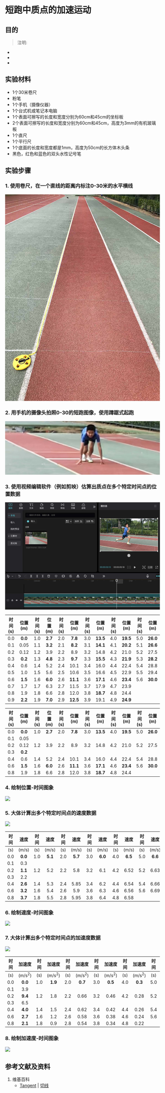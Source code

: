 # 短跑中质点的加速运动

## 目的


> 注明:
>  
- 
- 
- 

## 实验材料

- 1个30米卷尺
- 粉笔
- 1个手机（摄像仪器）
- 1个台式机或笔记本电脑
- 1个表面可擦写的长度和宽度分别为60cm和45cm的坐标板
- 2个表面可擦写的长度和宽度分别为60cm和45cm，高度为3mm的有机玻璃板
- 1个直尺
- 1个平行尺
- 1个底面的长度和宽度都是1mm，高度为50cm的长方体木头条
- 黑色，红色和蓝色的双头水性记号笔

## 实验步骤

### 1. 使用卷尺，在一个直线的距离内标注0-30米的水平横线

![](/images/微分/在物理和几何中的应用/短跑中质点的加速运动/1a1.jpg)

### 2. 用手机的摄像头拍照0-30的短跑图像，使用蹲踞式起跑

![](/images/微分/在物理和几何中的应用/短跑中质点的加速运动/1a2.jpg)

### 3. 使用视频编辑软件（例如剪映）估算出质点在多个特定时间点的位置数据

![](/images/微分/在物理和几何中的应用/短跑中质点的加速运动/1a3.jpg)

|时间(s)|位置(m)|时间(s)|位置(m)|时间(s)|位置(m)|时间(s)|位置(m)|时间(s)|位置(m)|时间(s)|位置(m)|
| :--: | :---: | :--: | :--: | :--: | :---: | :--: | :--: | :--: | :---: | :--: | :--: |
| 0.0  |**0.0**| 1.0 |**2.7**| 2.0 | **7.8**| 3.0|**13.5**| 4.0 |**19.5**| 5.0|**26.0**|
| 0.1  |  0.05 | 1.1 |**3.2**| 2.1 | **8.2**| 3.1|**14.1**| 4.1 |**20.2**| 5.1|**26.6**|
| 0.2  |  0.12 | 1.2 |  3.9  | 2.2 |   8.9  | 3.2|  14.8  | 4.2 |   21.0 | 5.2|  27.5  |
| 0.3  |**0.2**| 1.3 |**4.8**| 2.3 | **9.7**| 3.3|**15.5**| 4.3 |**21.9**| 5.3|**28.2**|
| 0.4  |  0.6  | 1.4 |  5.2  | 2.4 |   10.1 | 3.4|  16.0  | 4.4 |   22.4 | 5.4|  28.8  |
| 0.5  |  1.0  | 1.5 |  5.6  | 2.5 |   10.6 | 3.5|  16.6  | 4.5 |   22.9 | 5.5|  29.4  |
| 0.6  |**1.5**| 1.6 |**6.0**| 2.6 |**11.1**| 3.6|**17.1**| 4.6 |**23.4**| 5.6|**30.0**|
| 0.7  |  1.7  | 1.7 |  6.3  | 2.7 |   11.5 | 3.7|  17.9  | 4.7 |  23.9  |  
| 0.8  |  1.9  | 1.8 |  6.6  | 2.8 |   12.0 | 3.8|**18.7**| 4.8 |  24.4  | 
| 0.9  |**2.2**| 1.9 |**7.0**| 2.9 |**12.5**| 3.9|  19.1  | 4.9 |**24.9**|

|时间(s)|位置(m)|时间(s)|位置(m)|时间(s)|位置(m)|时间(s)|位置(m)|时间(s)|位置(m)|时间(s)|位置(m)|
| :--: | :---: | :--: | :--: | :--: | :---: | :--: | :--: | :--: | :---: | :--: | :--: |
| 0.0  |**0.0**| 1.0 |**2.7**| 2.0 | **7.8**| 3.0|**13.5**| 4.0 |**19.5**| 5.0|**26.0**|
| 0.1  |  0.05 | 
| 0.2  |  0.12 | 1.2 |  3.9  | 2.2 |   8.9  | 3.2|  14.8  | 4.2 |   21.0 | 5.2|  27.5  |
| 0.3  |**0.2**| 
| 0.4  |  0.6  | 1.4 |  5.2  | 2.4 |   10.1 | 3.4|  16.0  | 4.4 |   22.4 | 5.4|  28.8  |
| 0.6  |**1.5**| 1.6 |**6.0**| 2.6 |**11.1**| 3.6|**17.1**| 4.6 |**23.4**| 5.6|**30.0**|
| 0.8  |  1.9  | 1.8 |  6.6  | 2.8 |   12.0 | 3.8|**18.7**| 4.8 |  24.4  | 

### 4. 绘制位置-时间图象

![](/images/微分/在物理和几何中的应用/短跑中质点的加速运动/1a4.jpg)

### 5. 大体计算出多个特定时间点的速度数据

![](/images/微分/在物理和几何中的应用/短跑中质点的加速运动/1a5.jpg)

|  时间 |  速度  | 时间|   速度 | 时间 |   速度 | 时间|   速度  | 时间 |  速度  | 时间|   速度  |
| :--: | :---: | :--:| :--: | :--: | :---: | :--:| :--:   | :--:| :---:  | :--:|  :--: |
|  (s) | (m/s) | (s) | (m/s) | (s) |  (m/s) | (s)| (m/s)  |  (s)| (m/s)  | (s)|  (m/s) |
| 0.0  |**0.0**| 1.0 |**5.1**| 2.0 | **5.7**| 3.0| **6.0**| 4.0 | **6.5**| 5.0| **6.6**|
| 0.1  |  0.3  | 
| 0.2  |**1.1**| 1.2 |  5.2  | 2.2 |   5.8  | 3.2|  6.1  | 4.2 |   6.52 | 5.2|  6.63  |
| 0.3  |  2.2  | 
| 0.4  |**2.6**| 1.4 |  5.3  | 2.4 |   5.85 | 3.4|  6.2  | 4.4 |   6.54 | 5.4|  6.66  |
| 0.6  |**3.2**| 1.6 |  5.4  | 2.6 |   5.9  | 3.6|  6.3  | 4.6 |  6.56  | 5.6|  6.69  |
| 0.8  |**3.7**| 1.8 |  5.5  | 2.8 |   5.95 | 3.8|  6.4  | 4.8 |  6.58  | 

### 6. 绘制速度-时间图象

![](/images/微分/在物理和几何中的应用/短跑中质点的加速运动/1a6.jpg)

### 7. 大体计算出多个特定时间点的加速度数据

![](/images/微分/在物理和几何中的应用/短跑中质点的加速运动/1a7.jpg)

|  时间 | 加速度 | 时间|  加速度 | 时间 | 加速度 | 时间|  加速度 | 时间 | 加速度  | 时间|  加速度 |
| :--: | :---: | :--: | :--: | :--: | :---: | :--: | :--: | :--: | :---: | :--: | :--: |
|  (s) | (m/s<sup>2</sup>) | (s) | (m/s<sup>2</sup>) | (s) |  (m/s<sup>2</sup>) | (s)| (m/s<sup>2</sup>)  |  (s)| (m/s<sup>2</sup>)  | (s)|  (m/s<sup>2</sup>) |
| 0.0  |**0.0**| 1.0 |**1.9**| 2.0 | **0.7**| 3.0| **0.5**| 4.0 | **0.3**| 5.0| **0.2**|
| 0.1  |  3.9  | 
| 0.2  |**9.4**| 1.2 |  1.8  | 2.2 |  0.66 | 3.2|  0.46  | 4.2 |   0.28  | 5.2|  0.16  |
| 0.3  |  6.5  |  
| 0.4  |**4.0**| 1.4 |  1.5  | 2.4 |  0.62 | 3.4|  0.42  | 4.4 |   0.26  | 5.4|  0.13  |
| 0.6  |**2.7**| 1.6 |  1.2  | 2.6 |  0.58 | 3.6|  0.38  | 4.6 |   0.24  | 5.6|  0     |
| 0.8  |**2.1**| 1.8 |  0.9  | 2.8 |  0.54 | 3.8|  0.34  | 4.8 |   0.22  | 

### 8. 绘制加速度-时间图象

![](/images/微分/在物理和几何中的应用/短跑中质点的加速运动/1a8.jpg)

## 参考文献及资料

1. 维基百科
	- [Tangent](https://en.wikipedia.org/wiki/Tangent) | [切线](https://zh.wikipedia.org/wiki/%E5%88%87%E7%BA%BF) 

